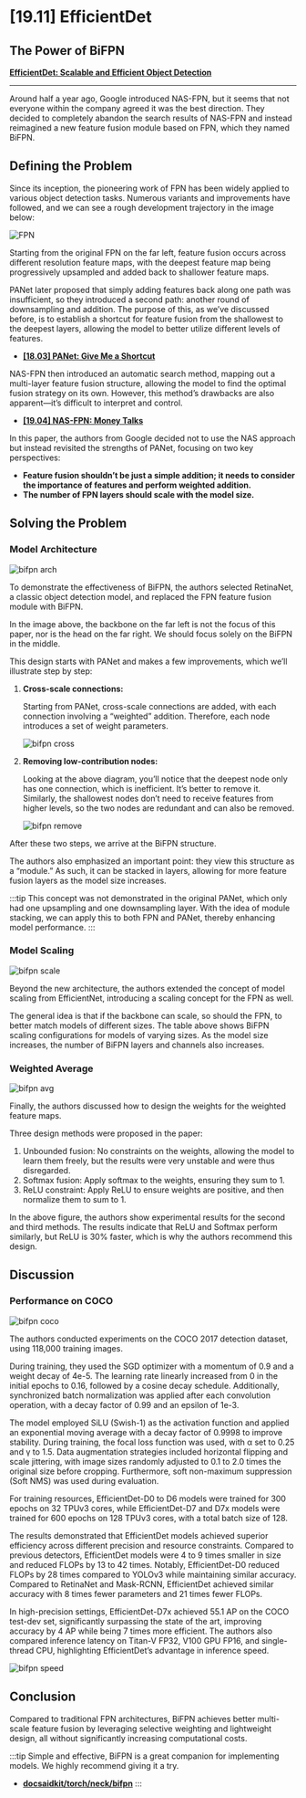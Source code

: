 # [19.11] EfficientDet

## The Power of BiFPN

[**EfficientDet: Scalable and Efficient Object Detection**](https://arxiv.org/abs/1911.09070)

---

Around half a year ago, Google introduced NAS-FPN, but it seems that not everyone within the company agreed it was the best direction. They decided to completely abandon the search results of NAS-FPN and instead reimagined a new feature fusion module based on FPN, which they named BiFPN.

## Defining the Problem

Since its inception, the pioneering work of FPN has been widely applied to various object detection tasks. Numerous variants and improvements have followed, and we can see a rough development trajectory in the image below:

![FPN](./img/img2.jpg)

Starting from the original FPN on the far left, feature fusion occurs across different resolution feature maps, with the deepest feature map being progressively upsampled and added back to shallower feature maps.

PANet later proposed that simply adding features back along one path was insufficient, so they introduced a second path: another round of downsampling and addition. The purpose of this, as we’ve discussed before, is to establish a shortcut for feature fusion from the shallowest to the deepest layers, allowing the model to better utilize different levels of features.

- [**[18.03] PANet: Give Me a Shortcut**](../1803-panet/index.md)

NAS-FPN then introduced an automatic search method, mapping out a multi-layer feature fusion structure, allowing the model to find the optimal fusion strategy on its own. However, this method’s drawbacks are also apparent—it’s difficult to interpret and control.

- [**[19.04] NAS-FPN: Money Talks**](../1904-nasfpn/index.md)

In this paper, the authors from Google decided not to use the NAS approach but instead revisited the strengths of PANet, focusing on two key perspectives:

- **Feature fusion shouldn’t be just a simple addition; it needs to consider the importance of features and perform weighted addition.**
- **The number of FPN layers should scale with the model size.**

## Solving the Problem

### Model Architecture

![bifpn arch](./img/img3.jpg)

To demonstrate the effectiveness of BiFPN, the authors selected RetinaNet, a classic object detection model, and replaced the FPN feature fusion module with BiFPN.

In the image above, the backbone on the far left is not the focus of this paper, nor is the head on the far right. We should focus solely on the BiFPN in the middle.

This design starts with PANet and makes a few improvements, which we’ll illustrate step by step:

1. **Cross-scale connections:**

   Starting from PANet, cross-scale connections are added, with each connection involving a “weighted” addition. Therefore, each node introduces a set of weight parameters.

   ![bifpn cross](./img/img3_1.jpg)

2. **Removing low-contribution nodes:**

   Looking at the above diagram, you’ll notice that the deepest node only has one connection, which is inefficient. It’s better to remove it. Similarly, the shallowest nodes don’t need to receive features from higher levels, so the two nodes are redundant and can also be removed.

   ![bifpn remove](./img/img3_2.jpg)

After these two steps, we arrive at the BiFPN structure.

The authors also emphasized an important point: they view this structure as a “module.” As such, it can be stacked in layers, allowing for more feature fusion layers as the model size increases.

:::tip
This concept was not demonstrated in the original PANet, which only had one upsampling and one downsampling layer. With the idea of module stacking, we can apply this to both FPN and PANet, thereby enhancing model performance.
:::

### Model Scaling

![bifpn scale](./img/img4.jpg)

Beyond the new architecture, the authors extended the concept of model scaling from EfficientNet, introducing a scaling concept for the FPN as well.

The general idea is that if the backbone can scale, so should the FPN, to better match models of different sizes. The table above shows BiFPN scaling configurations for models of varying sizes. As the model size increases, the number of BiFPN layers and channels also increases.

### Weighted Average

![bifpn avg](./img/img7.jpg)

Finally, the authors discussed how to design the weights for the weighted feature maps.

Three design methods were proposed in the paper:

1. Unbounded fusion: No constraints on the weights, allowing the model to learn them freely, but the results were very unstable and were thus disregarded.
2. Softmax fusion: Apply softmax to the weights, ensuring they sum to 1.
3. ReLU constraint: Apply ReLU to ensure weights are positive, and then normalize them to sum to 1.

In the above figure, the authors show experimental results for the second and third methods. The results indicate that ReLU and Softmax perform similarly, but ReLU is 30% faster, which is why the authors recommend this design.

## Discussion

### Performance on COCO

![bifpn coco](./img/img5.jpg)

The authors conducted experiments on the COCO 2017 detection dataset, using 118,000 training images.

During training, they used the SGD optimizer with a momentum of 0.9 and a weight decay of 4e-5. The learning rate linearly increased from 0 in the initial epochs to 0.16, followed by a cosine decay schedule. Additionally, synchronized batch normalization was applied after each convolution operation, with a decay factor of 0.99 and an epsilon of 1e-3.

The model employed SiLU (Swish-1) as the activation function and applied an exponential moving average with a decay factor of 0.9998 to improve stability. During training, the focal loss function was used, with α set to 0.25 and γ to 1.5. Data augmentation strategies included horizontal flipping and scale jittering, with image sizes randomly adjusted to 0.1 to 2.0 times the original size before cropping. Furthermore, soft non-maximum suppression (Soft NMS) was used during evaluation.

For training resources, EfficientDet-D0 to D6 models were trained for 300 epochs on 32 TPUv3 cores, while EfficientDet-D7 and D7x models were trained for 600 epochs on 128 TPUv3 cores, with a total batch size of 128.

The results demonstrated that EfficientDet models achieved superior efficiency across different precision and resource constraints. Compared to previous detectors, EfficientDet models were 4 to 9 times smaller in size and reduced FLOPs by 13 to 42 times. Notably, EfficientDet-D0 reduced FLOPs by 28 times compared to YOLOv3 while maintaining similar accuracy. Compared to RetinaNet and Mask-RCNN, EfficientDet achieved similar accuracy with 8 times fewer parameters and 21 times fewer FLOPs.

In high-precision settings, EfficientDet-D7x achieved 55.1 AP on the COCO test-dev set, significantly surpassing the state of the art, improving accuracy by 4 AP while being 7 times more efficient. The authors also compared inference latency on Titan-V FP32, V100 GPU FP16, and single-thread CPU, highlighting EfficientDet’s advantage in inference speed.

![bifpn speed](./img/img6.jpg)

## Conclusion

Compared to traditional FPN architectures, BiFPN achieves better multi-scale feature fusion by leveraging selective weighting and lightweight design, all without significantly increasing computational costs.

:::tip
Simple and effective, BiFPN is a great companion for implementing models. We highly recommend giving it a try.

- [**docsaidkit/torch/neck/bifpn**](https://github.com/DocsaidLab/DocsaidKit/blob/main/docsaidkit/torch/neck/bifpn.py)
  :::
